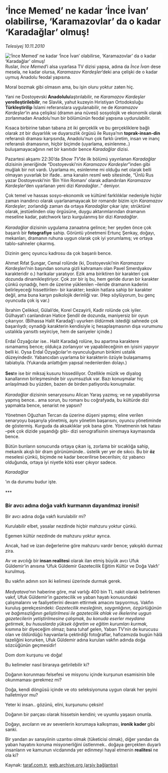 # ‘İnce Memed’ ne kadar ‘İnce İvan’ olabilirse, ‘Karamazovlar’ da o kadar ‘Karadağlar’ olmuş!

*Telesiyej 10.11.2010*

<div class="yazi"><img align="left" alt="‘İnce Memed’ ne kadar ‘İnce İvan’ olabilirse, ‘Karamazovlar’ da o kadar ‘Karadağlar’ olmuş!" border="0" src="http://www.taraf.com.tr/fotoraflar/makaleler/ince-memed-ne-kadar-ince-ivan-olabilirse_6912_orijinal.jpg" style="border-right-width:10px; border-color:#FFFFFF"/><p>Ruslar, <i>İnce Memed</i>’i alsa uyarlasa TV dizisi yapsa, adına da <i>İnce İvan</i> dese mesela, ne kadar olursa,<i> Karamazov Kardeşler</i>’deki ana çelişki de o kadar uymuş Anadolu feodal yapısına.</p>
<p>Moral bozmak gibi olmasın ama, bu işin oluru yoktur zaten hiç.</p>
<p>Yani ne Dostoyevski<b> Anadolulu</b>laştırılabilir, ne <i>Karamazov Kardeşler </i><b>yerelleştirilebilir</b>, ne Slavlık, yahut kuzeyin Hıristiyan Ortodoksluğu <b>Türkleştirilip</b> İslami referanslara uygulanabilir, ne de <i>Karamazov Kardeşler</i>’in ana çelişiksi (dramın ana nüvesi) sosyolojik ve ekonomik olarak zorlanmadan Anadolu’nun bir bölümünün feodal yapısına uydurulabilir.</p>
<p>Kısaca birbirine taban tabana zıt iki gerçeklik ve bu gerçekliklere bağlı olarak zıt bir duyarlılık ve duyarsızlık örgüsü ile Rusya’nın <b>toprak-insan-din </b>referanslı draması karşısında, Anadolu’nun çok farklı üretim, insan ve inanç referanslı dramasının, hiçbir biçimde (uyarlama, esinlenme..) buluşamayacağının net bir kanıtıdır bence <i>Karadağlar</i> dizisi.</p>
<p>Pazartesi akşamı 22:30’da <i>Show TV</i>’de ilk bölümü yayınlanan <i>Karadağlar</i> dizisinin jeneriğinde “Dostoyevski’nin <i>Karamazov Kardeşler</i>”inden gibi muğlak bir not vardı. Uyarlama mı, esinlenme mi olduğu net olarak belli olmayan yuvarlak bir ifade.. ama kanalın resmî web sitesinde, “Ünlü Rus yazar Dostoyevski’nin ‘Bin Yılın Romanı’ olarak adlandırılan <i>Karamazov Kardeşler</i>’den uyarlanan yeni dizi <i>Karadağlar</i>..” deniyor.</p>
<p>Çok temel ve hassas sosyo-ekonomik ve kültürel farklılıklar nedeniyle hiçbir zaman inandırıcı olarak uyarlanamayacak bir romandır bizim için<i> Karamazov Kardeşler</i>; zorlandığı zaman da ortaya <i>Karadağlar</i> çıkar işte; strüktürel olarak, jestüelinden olay örgüsüne, duygu aktarımlarından dramanın meseline kadar, patchwork<b> </b>tarzı kurgulanmış bir dizi <i>Karadağlar</i>.<br/><br/><i>Karadağlar</i> dizisinin uygulama zanaatına gelince; her şeyden önce çok başarılı bir <b>fotografiye</b> sahip. Görüntü yönetmeni Ertunç Şenkay, doğayı, mekanları, dramanın ruhuna uygun olarak çok iyi yorumlamış; ve ortaya tablo-sahneler çıkarmış.</p>
<p>Dizinin genç oyuncu kadrosu da çok başarılı bence. </p>
<p>Ahmet Rıfat Şungar, Cemal rolünde (ki, Dostoyevski’nin <i>Karamazov Kardeşleri</i>’nin başından sonuna gizli kahramanı olan Pavel Smerdyakov karakteridir o.) harikalar yaratıyor. Ezik ama biriktiren bir karakteri çok dozunda dinamikleştiriyor. Çok zor bir iş bu, hem geride duran bir karakter çünkü oynadığı, hem de üzerine yüklenilen –ileride dramanın kaderini belirleyeceği hissettirilen- bir karakter; keskin hatlara sahip bir karakter değil, ama buna karşın psikolojik derinliği var. (Hep söylüyorum, bu genç oyuncuda çok iş var.)</p>
<p>İbrahim Çelikkol, Gülali’de, Korel Cezayirli, Kadir rolünde çok iyiler. Gülhayat’ı canlandıran Hatice Şendil de dozunda, maniyersiz bir oyun çıkarıyor. (Bilhassa Halit Karadağ’ı uyurken öldürmek istediği sahnede çok başarılıydı; oynadığı karakterin kendisiyle iç hesaplaşmasının dışa vurumunu ustalıkla yansıttı seyirciye, hem de saniyeler içinde.)</p>
<p>Erdal Özyağcılar ise.. Halit Karadağ rolüne, bu apartma karaktere ısınamamış bence; oldukça zorlanıyor ve yapabileceğinin en iyisini yapıyor belli ki. Oysa Erdal Özyağcılar’ın oyunculuğunun birikimi ustalık düzeyindedir. Yabancıdan uyarlama bir karakterin özüyle bulaşamamış tabiatıyla. (Yukarıda anlattığım yapısal nedenlerden dolayı.)<br/><br/><b>Ses</b>te ise bir miksaj kusuru hissediliyor. Özellikle müzik ve diyalog kanallarının birleşmesinde bir uyumsuzluk var. Bazı konuşmalar hiç anlaşılmadı bu yüzden, bazen de birden patlıyordu konuşmalar. <br/><br/><i>Karadağlar</i> dizisinin senaryosunu Alican Yaraş yazmış; ve ne yapabiliyorsa yapmış bence.. ama sorun, bu romanı bu coğrafyada, bu kültürde dizi yapmakta bence, senarist ne yapsın?</p>
<p>Yönetmen Oğuzhan Tercan da üzerine düşeni yapmış; eline verilen senaryoyu başarıyla yönetmiş, aynı yönetim başarısını, oyuncu yönetiminde de göstermiş. Kurguda da aksaklıklar yok bana göre. Yönetmenin tek hatası –pek çok dizide yaşandığı gibi- dizi senografisinin sinemaya kaymasında bence.</p>
<p>Bütün bunların sonucunda ortaya çıkan iş, zorlama bir sıcaklığa sahip, mekanik akışlı bir dram görünümünde.. üstelik yer yer de sıkıcı. Bu bir <b>öz</b> meselesi çünkü, biçimde ne kadar becerilirse becerilsin; öz yabancı olduğunda, ortaya iyi niyetle kötü eser çıkıyor sadece.</p><i>
<p>Karadağlar</p></i>’ın da durumu budur işte.<br/><br/>***
<h3>Bir avcı adına doğa vakfı kurmanın dayanılmaz ironisi!</h3>
<p>Bir avcı adına doğa vakfı kurulabilir mi?</p>
<p>Kurulabilir elbet, yasalar nezdinde hiçbir mahzuru yoktur çünkü.</p>
<p>Egemen kültür nezdinde de mahzuru yoktur ayrıca.</p>
<p>Ancak, had ve izan değerlerine göre mahzuru vardır bence; yakışıklı durmaz zira.</p>
<p>Av ve avcılığı bir<b> insan realitesi</b> olarak ilan etmiş büyük avcı Ufuk Güldemir’in anısına ‘Ufuk Güldemir Gazetecilik Eğitim Kültür ve Doğa Vakfı’ kurulmuş. </p>
<p>Bu vakfın adının son iki kelimesi üzerinde durmak gerek.<br/><br/><i>Medyatava</i>’nın haberine göre, mal varlığı 400 bin TL nakit olarak belirlenen vakıf, Ufuk Güldemir’in gazetecilik ve yaban hayatı konusundaki çalışmalarını ve faaliyetlerini devam ettirmek amacını taşıyormuş. Vakfın kuruluş gerekçesindeki: <i>Gazetecilik mesleğinin, saygınlığının, özgürlüğünün ve bağımsızlığının geliştirilmesi ile gazetecilik ahlak ve ilkelerine uygun gazetecilerin yetiştirilmesine çalışmak, bu konuda eserler meydana getirmek, bu hususlarda yüksek öğretim ve eğitim kurumları kurmak,</i> kısmına bir diyeceğim olmaz; bana tuhaf gelen, Yaban TV’nin de kurucusu olan ve öldürdüğü hayvanlarla çektirdiği fotoğraflar, hafızamızda bugün hâlâ tazeliğini korurken, Ufuk Güldemir adına kurulan vakfın adında doğa sözcüğünün geçmesidir! </p>
<p>Dom dom kurşunu ve doğa!</p>
<p>Bu kelimeler nasıl biraraya getirilebilir ki?</p>
<p>Doğanın korunması felsefesi ve misyonu içinde kurşunun esamisinin bile okunmaması gerekmez mi?</p>
<p>Doğa, kendi döngüsü içinde ve oto seleksiyonuna uygun olarak her şeyini halletmiyor mu? </p>
<p>Yeter ki insan.. gözünü, elini, kurşununu çeksin! </p>
<p>Doğanın bir parçası olarak hissetsin kendini; ve uyumlu yaşasın onunla.</p>
<p>Doğayı, avcıların ve av sevenlerin korumaya kalkışması, <b>ironik kader </b>gibi sanki.</p>
<p>Bir yandan av sanayiinin uzantısı olmak (tüketicisi olmak), diğer yandan da yaban hayatını koruma misyonerliğini üstlenmek.. doğaya gerçekten duyarlı insanların ve kamunun vicdanında yer edinmeyi hayal etmenin <b>realitesi</b> ne ola ki?</p></div>

Kaynak: [taraf.com.tr](http://www.taraf.com.tr:80/telesiyej/makale-ince-memed-ne-kadar-ince-ivan-olabilirse.htm), [web.archive.org (arşiv bağlantısı)](http://web.archive.org/web/20101113034859/http://www.taraf.com.tr:80/telesiyej/makale-ince-memed-ne-kadar-ince-ivan-olabilirse.htm)
